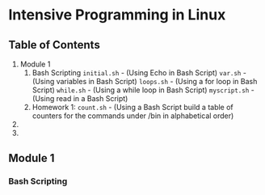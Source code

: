 # Intensive Programming in Linux

## Table of Contents

1. Module 1
	1. Bash Scripting
		`initial.sh` - (Using Echo in Bash Script)
		`var.sh` - (Using variables in Bash Script)
		`loops.sh` - (Using a for loop in Bash Script)
		`while.sh` - (Using a while loop in Bash Script)
		`myscript.sh` - (Using read in a Bash Script)
	2. Homework 1:
		`count.sh` - (Using a Bash Script build a table of counters for the commands under /bin in alphabetical order)	
1. 
1.


## Module 1

### Bash Scripting

